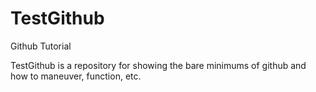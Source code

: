 # TestGithub
Github Tutorial 

TestGithub is a repository for showing the bare minimums of github and how to maneuver, function, etc.
